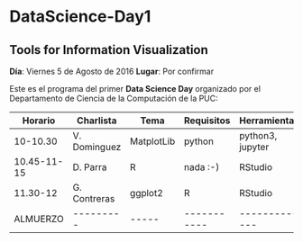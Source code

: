 # DataScience-Day1
## Tools for Information Visualization
**Día**: Viernes 5 de Agosto de 2016
**Lugar**: Por confirmar

Este es el programa del primer **Data Science Day** organizado por el Departamento de Ciencia de la Computación 
de la PUC: 

| Horario	| Charlista	| Tema	| Requisitos	| Herramientas	| Descripcion |
| ------- | --------- | ----- | ----------- | ------------- | ----------- | 
| 10-10.30 | V. Dominguez | MatplotLib | python | python3, jupyter | ----------- | 
| 10.45-11-15 | D. Parra | R | nada :-) | RStudio | ----------- | 
| 11.30-12 | G. Contreras | ggplot2 | R | RStudio | ----------- | 
| ALMUERZO | --------- | ----- | ----------- | ------------- | ----------- | 

